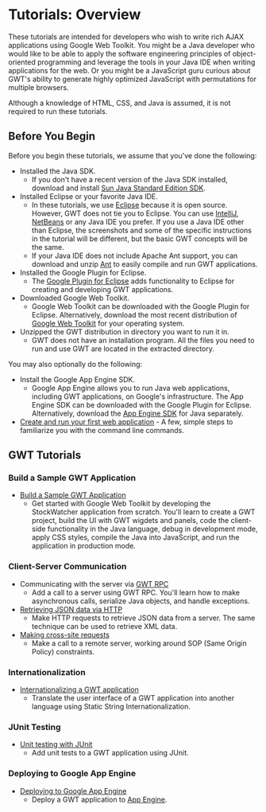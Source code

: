 Tutorials: Overview
===

These tutorials are intended for developers who wish to write rich AJAX applications using Google Web Toolkit. You might be a Java developer who would like to be able to apply the software engineering principles of object-oriented programming and leverage the tools in your Java IDE when writing applications for the web. Or you might be a JavaScript guru curious about GWT's ability to generate highly optimized JavaScript with permutations for multiple browsers.

Although a knowledge of HTML, CSS, and Java is assumed, it is not required to run these tutorials.

## Before You Begin <a id="prerequisites"></a>

Before you begin these tutorials, we assume that you've done the following:

*   Installed the Java SDK.
    *  If you don't have a recent version of the Java SDK installed, download and install [Sun Java Standard Edition SDK](http://java.sun.com/javase/downloads/index.jsp).
*   Installed Eclipse or your favorite Java IDE.
    *  In these tutorials, we use [Eclipse](http://www.eclipse.org/) because it is open source. However, GWT does not tie you to Eclipse. You can use [IntelliJ](http://www.jetbrains.com/idea/), [NetBeans](http://www.netbeans.org/) or any Java IDE you prefer. If you use a Java IDE other than Eclipse, the screenshots and some of the specific instructions in the tutorial will be different, but the basic GWT concepts will be the same.
    *  If your Java IDE does not include Apache Ant support, you can download and unzip [Ant](http://ant.apache.org) to easily compile and run GWT applications.
*   Installed the Google Plugin for Eclipse.
    *  The [Google Plugin for Eclipse](//developers.google.com/appengine/docs/java/tools/eclipse) adds functionality to Eclipse for creating and developing GWT applications.
*   Downloaded Google Web Toolkit.
    *  Google Web Toolkit can be downloaded with the Google Plugin for Eclipse.  Alternatively, download the most recent distribution of [Google Web Toolkit](../../../download.html) for your operating system.
*   Unzipped the GWT distribution in directory you want to run it in.
    *  GWT does not have an installation program. All the files you need to run and use GWT are located in the extracted directory.

You may also optionally do the following:

*   Install the Google App Engine SDK.
    *  Google App Engine allows you to run Java web applications, including GWT applications, on Google's infrastructure.  The App Engine SDK can be downloaded with the Google Plugin for Eclipse.  Alternatively, download the [App Engine SDK](//developers.google.com/appengine/downloads) for Java separately.
*   [Create and run your first web application](../../../gettingstarted.html#create) - A few, simple steps to familiarize you with the command line commands.

## GWT Tutorials <a id="gwt_tutorials"></a>

### Build a Sample GWT Application

*   [Build a Sample GWT Application](gettingstarted.html)
    *  Get started with Google Web Toolkit by developing the StockWatcher application from scratch. You'll learn to create a GWT project, build the UI with GWT wigdets and panels, code the client-side functionality in the Java language, debug in development mode, apply CSS styles, compile the Java into JavaScript, and run the application in production mode.

### Client-Server Communication

*   Communicating with the server via [GWT RPC](RPC.html)
    *  Add a call to a server using GWT RPC. You'll learn how to make asynchronous calls, serialize Java objects, and handle exceptions.
*   [Retrieving JSON data via HTTP](JSON.html)
    *  Make HTTP requests to retrieve JSON data from a server. The same technique can be used to retrieve XML data.
*   [Making cross-site requests](Xsite.html)
    *  Make a call to a remote server, working around SOP (Same Origin Policy) constraints.

### Internationalization

*   [Internationalizing a GWT application](i18n.html)
    *  Translate the user interface of a GWT application into another language using Static String Internationalization.

### JUnit Testing

*   [Unit testing with JUnit](JUnit.html)
    *  Add unit tests to a GWT application using JUnit.

### Deploying to Google App Engine

*   [Deploying to Google App Engine](appengine.html)
    *  Deploy a GWT application to [App Engine](//developers.google.com/appengine).
